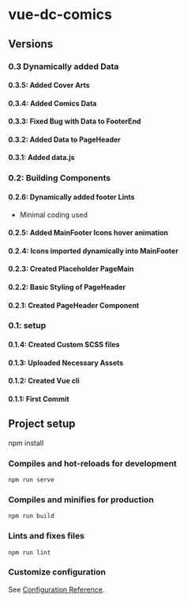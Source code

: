 # vue-dc-comics

## Versions

### 0.3 Dynamically added Data

#### 0.3.5: Added Cover Arts

#### 0.3.4: Added Comics Data

#### 0.3.3: Fixed Bug with Data to FooterEnd

#### 0.3.2: Added Data to PageHeader

#### 0.3.1: Added data.js

### 0.2: Building Components

#### 0.2.6: Dynamically added footer Lints

* Minimal coding used

#### 0.2.5: Added MainFooter Icons hover animation

#### 0.2.4: Icons imported dynamically into MainFooter

#### 0.2.3: Created Placeholder PageMain

#### 0.2.2: Basic Styling of PageHeader

#### 0.2.1: Created PageHeader Component

### 0.1: setup

#### 0.1.4: Created Custom SCSS files

#### 0.1.3: Uploaded Necessary Assets

#### 0.1.2: Created Vue cli

#### 0.1.1: First Commit

## Project setup

npm install

### Compiles and hot-reloads for development

```
npm run serve
```

### Compiles and minifies for production

```
npm run build
```

### Lints and fixes files

```
npm run lint
```

### Customize configuration

See [Configuration Reference](https://cli.vuejs.org/config/).
